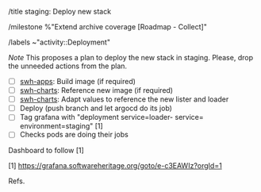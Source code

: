 /title staging: Deploy new <project> stack

/milestone %"Extend archive coverage [Roadmap - Collect]"

/labels ~"activity::Deployment"

*Note* This proposes a plan to deploy the new stack in staging. Please, drop
the unneeded actions from the plan.

- [ ] [swh-apps](https://gitlab.softwareheritage.org/swh/infra/swh-apps/-/tree/master/apps?ref_type=heads): Build image (if required)
- [ ] [swh-charts](https://gitlab.softwareheritage.org/swh/infra/ci-cd/swh-charts/-/blob/staging/values-swh-application-versions.yaml?ref_type=heads): Reference new image (if required)
- [ ] [swh-charts](https://gitlab.softwareheritage.org/swh/infra/ci-cd/swh-charts/-/blob/staging/swh/values/staging.yaml?ref_type=heads#L126): Adapt values to reference the new lister and loader
- [ ] Deploy (push branch and let argocd do its job)
- [ ] Tag grafana with "deployment service=loader-<project> service=<lister-project> environment=staging" [1]
- [ ] Checks pods are doing their jobs

Dashboard to follow [1]

[1] https://grafana.softwareheritage.org/goto/e-c3EAWIz?orgId=1

Refs. <issue>
